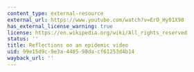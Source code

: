 ```yaml
---
content_type: external-resource
external_url: https://www.youtube.com/watch?v=ErO_Hy01X98
has_external_license_warning: true
license: https://en.wikipedia.org/wiki/All_rights_reserved
status: ''
title: Reflections on an epidemic video
uid: 99e15d9c-9e3a-4485-98da-cf61253d4b14
wayback_url: ''
---
```

